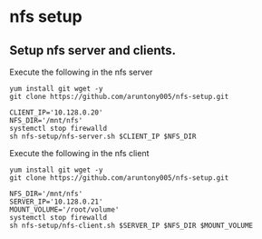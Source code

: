 # nfs setup
## Setup nfs server and clients.

Execute the following in the nfs server
```
yum install git wget -y
git clone https://github.com/aruntony005/nfs-setup.git

CLIENT_IP='10.128.0.20'
NFS_DIR='/mnt/nfs'
systemctl stop firewalld
sh nfs-setup/nfs-server.sh $CLIENT_IP $NFS_DIR
```

Execute the following in the nfs client 
```
yum install git wget -y
git clone https://github.com/aruntony005/nfs-setup.git

NFS_DIR='/mnt/nfs'
SERVER_IP='10.128.0.21'
MOUNT_VOLUME='/root/volume'
systemctl stop firewalld
sh nfs-setup/nfs-client.sh $SERVER_IP $NFS_DIR $MOUNT_VOLUME
```
